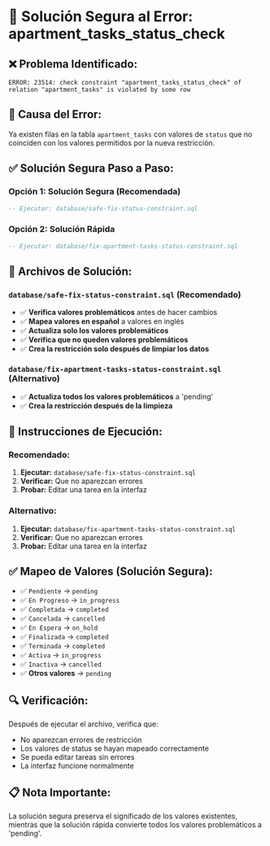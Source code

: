 # 🔧 Solución Segura al Error: apartment_tasks_status_check

## ❌ **Problema Identificado:**
```
ERROR: 23514: check constraint "apartment_tasks_status_check" of relation "apartment_tasks" is violated by some row
```

## 🎯 **Causa del Error:**
Ya existen filas en la tabla `apartment_tasks` con valores de `status` que no coinciden con los valores permitidos por la nueva restricción.

## ✅ **Solución Segura Paso a Paso:**

### **Opción 1: Solución Segura (Recomendada)**
```sql
-- Ejecutar: database/safe-fix-status-constraint.sql
```

### **Opción 2: Solución Rápida**
```sql
-- Ejecutar: database/fix-apartment-tasks-status-constraint.sql
```

## 🎯 **Archivos de Solución:**

### **`database/safe-fix-status-constraint.sql` (Recomendado)**
- ✅ **Verifica valores problemáticos** antes de hacer cambios
- ✅ **Mapea valores en español** a valores en inglés
- ✅ **Actualiza solo los valores problemáticos**
- ✅ **Verifica que no queden valores problemáticos**
- ✅ **Crea la restricción solo después de limpiar los datos**

### **`database/fix-apartment-tasks-status-constraint.sql` (Alternativo)**
- ✅ **Actualiza todos los valores problemáticos** a 'pending'
- ✅ **Crea la restricción después de la limpieza**

## 🚀 **Instrucciones de Ejecución:**

### **Recomendado:**
1. **Ejecutar:** `database/safe-fix-status-constraint.sql`
2. **Verificar:** Que no aparezcan errores
3. **Probar:** Editar una tarea en la interfaz

### **Alternativo:**
1. **Ejecutar:** `database/fix-apartment-tasks-status-constraint.sql`
2. **Verificar:** Que no aparezcan errores
3. **Probar:** Editar una tarea en la interfaz

## ✅ **Mapeo de Valores (Solución Segura):**

- ✅ `Pendiente` → `pending`
- ✅ `En Progreso` → `in_progress`
- ✅ `Completada` → `completed`
- ✅ `Cancelada` → `cancelled`
- ✅ `En Espera` → `on_hold`
- ✅ `Finalizada` → `completed`
- ✅ `Terminada` → `completed`
- ✅ `Activa` → `in_progress`
- ✅ `Inactiva` → `cancelled`
- ✅ **Otros valores** → `pending`

## 🔍 **Verificación:**
Después de ejecutar el archivo, verifica que:
- No aparezcan errores de restricción
- Los valores de status se hayan mapeado correctamente
- Se pueda editar tareas sin errores
- La interfaz funcione normalmente

## 📋 **Nota Importante:**
La solución segura preserva el significado de los valores existentes, mientras que la solución rápida convierte todos los valores problemáticos a 'pending'.








